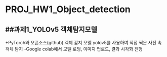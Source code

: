 # PROJ_HW1_Object_detection
##과제1_YOLOv5 **객체탐지**모델
---
  +PyTorch와 오픈소스(github) 객체 감지 모델 yolov5를 사용하여 직접 찍은 사진 속 객체 탐지
  -Google colab에서 모델 로딩, 이미지 업로드, 결과 시각화 진행


